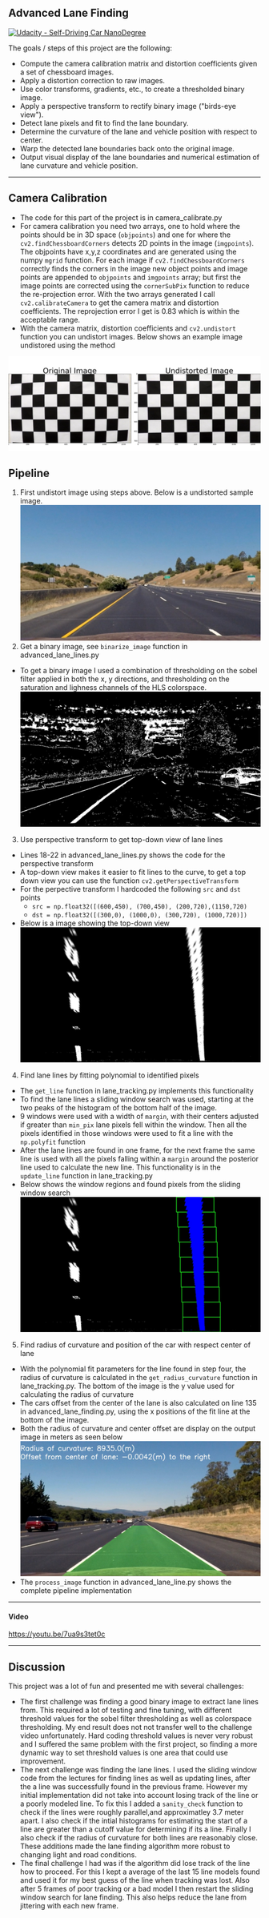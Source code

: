 ## Advanced Lane Finding
[![Udacity - Self-Driving Car NanoDegree](https://s3.amazonaws.com/udacity-sdc/github/shield-carnd.svg)](http://www.udacity.com/drive)

The goals / steps of this project are the following:

* Compute the camera calibration matrix and distortion coefficients given a set of chessboard images.
* Apply a distortion correction to raw images.
* Use color transforms, gradients, etc., to create a thresholded binary image.
* Apply a perspective transform to rectify binary image ("birds-eye view").
* Detect lane pixels and fit to find the lane boundary.
* Determine the curvature of the lane and vehicle position with respect to center.
* Warp the detected lane boundaries back onto the original image.
* Output visual display of the lane boundaries and numerical estimation of lane curvature and vehicle position.

---

## Camera Calibration
* The code for this part of the project is in camera_calibrate.py
* For camera calibration you need two arrays, one to hold where the points should be in 3D space (`objpoints`) and one for where the `cv2.findChessboardCorners` detects 2D points in the image (`imgpoints`). The objpoints have x,y,z coordinates and are generated using the numpy `mgrid` function. For each image if `cv2.findChessboardCorners` correctly finds the corners in the image new object points and image points are appended to `objpoints` and `imgpoints` array; but first the image points are corrected using the `cornerSubPix` function to reduce the re-projection error. With the two arrays generated I call `cv2.calibrateCamera` to get the camera matrix and distortion coefficients. The reprojection error I get is 0.83 which is within the acceptable range. 
* With the camera matrix, distortion coefficients and `cv2.undistort` function  you can undistort images. Below shows an example image undistored using the method 

![Alt text](https://github.com/scheideman/CarND-Advanced-Lane-Lines/blob/master/output_images/calibration1.jpg?raw=true "Calibration Image")


## Pipeline
1. First undistort image using steps above. Below is a undistorted sample image.
![Alt text](https://github.com/scheideman/CarND-Advanced-Lane-Lines/blob/master/output_images/straight_lines1.jpg?raw=true "Undistored image")
2. Get a binary image, see `binarize_image` function in advanced_lane_lines.py
 * To get a binary image I used a combination of thresholding on the sobel filter applied in both the x, y directions, and      thresholding on the saturation and lighness channels of the HLS colorspace.  
![Alt text](https://github.com/scheideman/CarND-Advanced-Lane-Lines/blob/master/output_images/binary_test1.jpg?raw=true "Binary image")
3. Use perspective transform to get top-down view of lane lines
 * Lines 18-22 in advanced_lane_lines.py shows the code for the perspective transform
 * A top-down view makes it easier to fit lines to the curve, to get a top down view you can use the function `cv2.getPerspectiveTransform`
 * For the perpective transform I hardcoded the following `src` and `dst` points
   * `src = np.float32([(600,450), (700,450), (200,720),(1150,720)`
    * `dst = np.float32([(300,0), (1000,0), (300,720), (1000,720)])`
 * Below is a image showing the top-down view
![Alt text](https://github.com/scheideman/CarND-Advanced-Lane-Lines/blob/master/output_images/topdown_straight_lines2.jpg?raw=true "Topdown image")
 
4. Find lane lines by fitting polynomial to identified pixels
 * The `get_line` function in lane_tracking.py implements this functionality
 * To find the lane lines a sliding window search was used, starting at the two peaks of the histogram of the bottom half of   the image.
 * 9 windows were used with a width of `margin`, with their centers adjusted if greater than `min_pix` lane pixels fell within the window. Then all the pixels identified in those windows were used to fit a line with the `np.polyfit` function
 * After the lane lines are found in one frame, for the next frame the same line is used with all the pixels falling within a `margin` around the posterior line used to calculate the new line. This functionality is in the `update_line` function in lane_tracking.py
 * Below shows the window regions and found pixels from the sliding window search
![Alt text](https://github.com/scheideman/CarND-Advanced-Lane-Lines/blob/master/output_images/lane_line2_4185.39704572.jpg?raw=true "sliding window image")
5. Find radius of curvature and position of the car with respect center of lane
 * With the polynomial fit parameters for the line found in step four, the radius of curvature is calculated in the `get_radius_curvature` function in lane_tracking.py. The bottom of the image is the y value used for calculating the radius of curvature 
 * The cars offset from the center of the lane is also calculated on line 135 in advanced_lane_finding.py, using the x positions of the fit line at the bottom of the image.
 * Both the radius of curvature and center offset are display on the output image in meters as seen below 
![Alt text](https://github.com/scheideman/CarND-Advanced-Lane-Lines/blob/master/output_images/result_straight_lines2.jpg?raw=true "radcurve image")
* The `process_image` function in advanced_lane_line.py shows the complete pipeline implementation

---
#### Video
https://youtu.be/7ua9s3tet0c

---

## Discussion
This project was a lot of fun and presented me with several challenges:
* The first challenge was finding a good binary image to extract lane lines from. This required a lot of testing and fine tuning, with different threshold values for the sobel filter thresholding as well as colorspace thresholding. My end result does not not transfer well to the challenge video unfortunately. Hard coding threshold values is never very robust and I suffered the same problem with the first project, so finding a more dynamic way to set threshold values is one area that could use improvement.
* The next challenge was finding the lane lines. I used the sliding window code from the lectures for finding lines as well as updating lines, after the a line was successfully found in the previous frame. However my initial implementation did not take into account losing track of the line or a poorly modeled line. To fix this I added a `sanity_check` function to check if the lines were roughly parallel,and approximatley 3.7 meter apart. I also check if the intial histograms for estimating the start of a line are greater than a cutoff value for determining if its a line. Finally I also check if the radius of curvature for both lines are reasonably close. These additions made the lane finding algorithm more robust to changing light and road conditions.
* The final challenge I had was if the algorithm did lose track of the line how to proceed. For this I kept a average of the last 15 line models found and used it for my best guess of the line when tracking was lost. Also after 5 frames of poor tracking or a bad model I then restart the sliding window search for lane finding. This also helps reduce the lane from jittering with each new frame.
